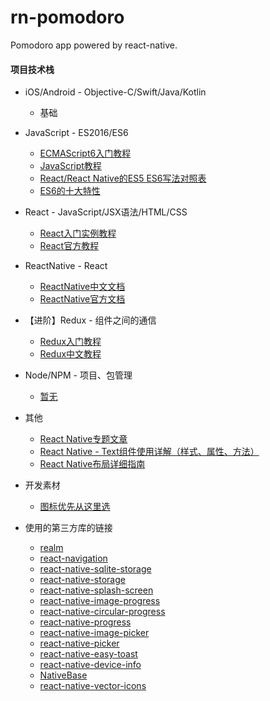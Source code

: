 # rn-pomodoro
Pomodoro app powered by react-native.

#### 项目技术栈

- iOS/Android - Objective-C/Swift/Java/Kotlin
    - 基础

- JavaScript - ES2016/ES6
    - [ECMAScript6入门教程](http://es6.ruanyifeng.com/#docs/object)
    - [JavaScript教程](http://www.runoob.com/js/js-tutorial.html)
    - [React/React Native的ES5 ES6写法对照表](http://bbs.reactnative.cn/topic/15/react-react-native-的es5-es6写法对照表)
    - [ES6的十大特性](http://geek.csdn.net/news/detail/239352)

- React - JavaScript/JSX语法/HTML/CSS
    - [React入门实例教程](http://www.ruanyifeng.com/blog/2015/03/react.html)
    - [React官方教程](https://reactjs.org/)

- ReactNative - React
    - [ReactNative中文文档](http://reactnative.cn/docs/0.48/getting-started.html)
    - [ReactNative官方文档](http://facebook.github.io/react-native/docs/getting-started.html)

- 【进阶】Redux - 组件之间的通信
    - [Redux入门教程](http://www.ruanyifeng.com/blog/2016/09/redux_tutorial_part_one_basic_usages.html)
    - [Redux中文教程](http://www.redux.org.cn/docs/basics/index.html)

- Node/NPM - 项目、包管理
    - [暂无]()


- 其他
    - [React Native专题文章](http://www.hangge.com/blog/cache/category_76_1.html)
    - [React Native - Text组件使用详解（样式、属性、方法）](http://www.hangge.com/blog/cache/detail_1486.html)
    - [React Native布局详细指南](http://blog.csdn.net/quanqinyang/article/details/52215641)

- 开发素材
    - [图标优先从这里选](http://www.iconfont.cn/collections/detail?spm=a313x.7781069.1998910419.d9df05512&cid=2706)


- 使用的第三方库的链接
    - [realm](https://github.com/realm/realm-js)
    - [react-navigation](https://github.com/react-community/react-navigation)
    - [react-native-sqlite-storage](https://github.com/andpor/react-native-sqlite-storage)
    - [react-native-storage](https://github.com/sunnylqm/react-native-storage)
    - [react-native-splash-screen](https://github.com/crazycodeboy/react-native-splash-screen)
    - [react-native-image-progress](https://github.com/oblador/react-native-image-progress)
    - [react-native-circular-progress](https://github.com/bgryszko/react-native-circular-progress)
    - [react-native-progress](https://github.com/oblador/react-native-progress)
    - [react-native-image-picker](https://github.com/react-community/react-native-image-picker)
    - [react-native-picker](https://github.com/beefe/react-native-picker)
    - [react-native-easy-toast](https://github.com/crazycodeboy/react-native-easy-toast)
    - [react-native-device-info](https://github.com/rebeccahughes/react-native-device-info)
    - [NativeBase](https://github.com/GeekyAnts/NativeBase)
    - [react-native-vector-icons](https://github.com/oblador/react-native-vector-icons)
